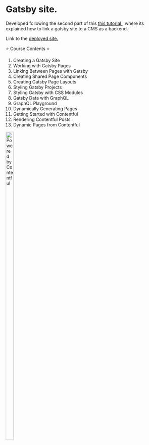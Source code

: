 <h1>Gatsby site. </h1>
<p>Developed following the second part of this <a href="https://www.youtube.com/watch?v=kzWIUX3CpuI">
    this tutorial
  </a>, where its explained how to link a gatsby site to a CMS as a backend. </p>
<p>Link to the <a href="https://eloi-gatsby-cms-blog.netlify.app/">
    deployed site.
  </a></p>
<p>⭐️ Course Contents ⭐️</p>
<ol>
<li>Creating a Gatsby Site</li>
<li>Working with Gatsby Pages</li>
<li>Linking Between Pages with Gatsby</li>
<li>Creating Shared Page Components</li>
<li>Creating Gatsby Page Layouts</li>
<li>Styling Gatsby Projects</li>
<li>Styling Gatsby with CSS Modules</li>
<li>Gatsby Data with GraphQL</li>
<li>GraphQL Playground</li>
<li>Dynamically Generating Pages</li>
<li>Getting Started with Contentful</li>
<li>Rendering Contentful Posts</li>
<li>Dynamic Pages from Contentful</li>
</ol>
<p></p>

<a href='https://www.contentful.com/' rel='nofollow' target='_blank'><img src='https://images.ctfassets.net/fo9twyrwpveg/44baP9Gtm8qE2Umm8CQwQk/c43325463d1cb5db2ef97fca0788ea55/PoweredByContentful_LightBackground.svg' style='max-width:50px;width:50%;' alt='Powered by Contentful' /></a>

